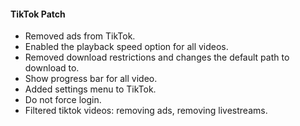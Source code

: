 #### **TikTok Patch**

- Removed ads from TikTok.
- Enabled the playback speed option for all videos.
- Removed download restrictions and changes the default path to download to.
- Show progress bar for all video.
- Added settings menu to TikTok.
- Do not force login.
- Filtered tiktok videos: removing ads, removing livestreams.
